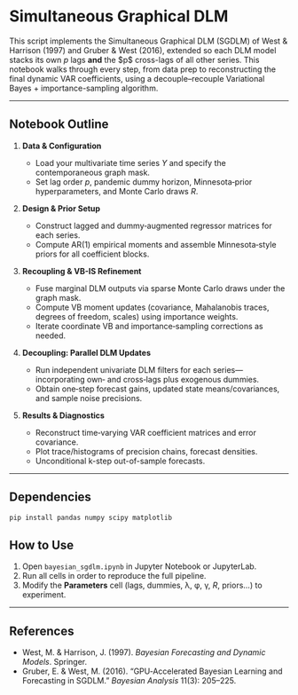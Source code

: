# Simultaneous Graphical DLM 

This script implements the Simultaneous Graphical DLM (SGDLM) of West & Harrison (1997) and Gruber & West (2016), extended so each DLM model stacks its own $p$ lags **and** the $p\$ cross-lags of all other series. This notebook walks through every step, from data prep to reconstructing the final dynamic VAR coefficients, using a decouple–recouple Variational Bayes + importance-sampling algorithm.


---

## Notebook Outline

1. **Data & Configuration**  
   - Load your multivariate time series $Y$ and specify the contemporaneous graph mask.  
   - Set lag order $p$, pandemic dummy horizon, Minnesota‐prior hyperparameters, and Monte Carlo draws $R$.

2. **Design & Prior Setup**  
   - Construct lagged and dummy‐augmented regressor matrices for each series.  
   - Compute AR(1) empirical moments and assemble Minnesota‐style priors for all coefficient blocks.

3. **Recoupling & VB-IS Refinement**  
   - Fuse marginal DLM outputs via sparse Monte Carlo draws under the graph mask.  
   - Compute VB moment updates (covariance, Mahalanobis traces, degrees of freedom, scales) using importance weights.  
   - Iterate coordinate VB and importance‐sampling corrections as needed.

4. **Decoupling: Parallel DLM Updates**  
   - Run independent univariate DLM filters for each series—incorporating own‐ and cross‐lags plus exogenous dummies.  
   - Obtain one‐step forecast gains, updated state means/covariances, and sample noise precisions.

5. **Results & Diagnostics**  
   - Reconstruct time‐varying VAR coefficient matrices and error covariance.  
   - Plot trace/histograms of precision chains, forecast densities.  
   - Unconditional k-step out-of-sample forecasts. 

---

## Dependencies

```bash
pip install pandas numpy scipy matplotlib 
```

## How to Use

1. Open `bayesian_sgdlm.ipynb` in Jupyter Notebook or JupyterLab.  
2. Run all cells in order to reproduce the full pipeline.  
3. Modify the **Parameters** cell (lags, dummies, λ, φ, γ, $R$, priors...) to experiment.  

---

## References

- West, M. & Harrison, J. (1997). *Bayesian Forecasting and Dynamic Models*. Springer.  
- Gruber, E. & West, M. (2016). “GPU‐Accelerated Bayesian Learning and Forecasting in SGDLM.” *Bayesian Analysis* 11(3): 205–225.  
